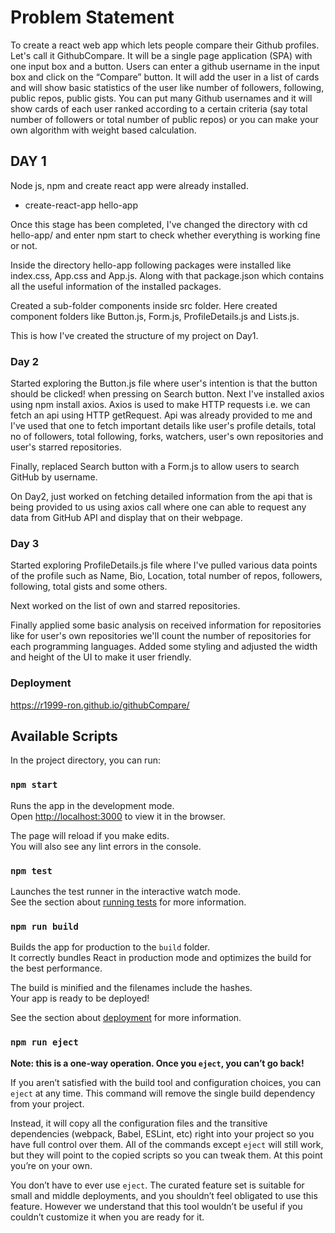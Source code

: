 # Problem Statement
To create a react web app which lets people compare their Github profiles. Let's call it GithubCompare.
It will be a single page application (SPA) with one input box and a button. Users can enter a github username in the input box and click on the “Compare” button. It will add the user in a list of cards and will show basic statistics of the user like number of followers, following, public repos, public gists.
You can put many Github usernames and it will show cards of each user ranked according to a certain criteria (say total number of followers or total number of public repos) or you can make your own algorithm with weight based calculation.

## DAY 1

Node js, npm and create react app were already installed.

* create-react-app hello-app

Once this stage has been completed, I've changed the directory with cd hello-app/ and enter npm start to check whether everything is working fine or not.

Inside the directory hello-app following packages were installed like index.css, App.css and App.js. Along with that package.json which contains all the useful information of 
the installed packages.

Created a sub-folder components inside src folder. Here created component folders like Button.js, Form.js, ProfileDetails.js and Lists.js.

This is how I've created the structure of my project on Day1.

### Day 2

Started exploring the Button.js file where user's intention is that the button should be clicked! when pressing on Search button.
Next I've installed axios using npm install axios. Axios is used to make HTTP requests i.e. we can fetch an api using HTTP getRequest.
Api was already provided to me and I've used that one to fetch important details like user's profile details, total no of followers, total
following, forks, watchers, user's own repositories and user's starred repositories.

Finally, replaced Search button with a Form.js to allow users to search GitHub by username.

On Day2, just worked on fetching detailed information from the api that is being provided to us using axios call where one can able to request any data from GitHub API and 
display that on their webpage.

### Day 3
Started exploring ProfileDetails.js file where I've pulled various data points of the profile such as Name, Bio, Location, total number of repos, followers, following, total
gists and some others.

Next worked on the list of own and starred repositories.

Finally applied some basic analysis on received information for repositories like for user's own repositories we'll count the number of repositories for each programming languages. Added some styling and adjusted the width and height of the UI to make it user friendly.


### Deployment
https://r1999-ron.github.io/githubCompare/

## Available Scripts

In the project directory, you can run:

### `npm start`

Runs the app in the development mode.<br />
Open [http://localhost:3000](http://localhost:3000) to view it in the browser.

The page will reload if you make edits.<br />
You will also see any lint errors in the console.

### `npm test`

Launches the test runner in the interactive watch mode.<br />
See the section about [running tests](https://facebook.github.io/create-react-app/docs/running-tests) for more information.

### `npm run build`

Builds the app for production to the `build` folder.<br />
It correctly bundles React in production mode and optimizes the build for the best performance.

The build is minified and the filenames include the hashes.<br />
Your app is ready to be deployed!

See the section about [deployment](https://facebook.github.io/create-react-app/docs/deployment) for more information.

### `npm run eject`

**Note: this is a one-way operation. Once you `eject`, you can’t go back!**

If you aren’t satisfied with the build tool and configuration choices, you can `eject` at any time. This command will remove the single build dependency from your project.

Instead, it will copy all the configuration files and the transitive dependencies (webpack, Babel, ESLint, etc) right into your project so you have full control over them. All of the commands except `eject` will still work, but they will point to the copied scripts so you can tweak them. At this point you’re on your own.

You don’t have to ever use `eject`. The curated feature set is suitable for small and middle deployments, and you shouldn’t feel obligated to use this feature. However we understand that this tool wouldn’t be useful if you couldn’t customize it when you are ready for it.




